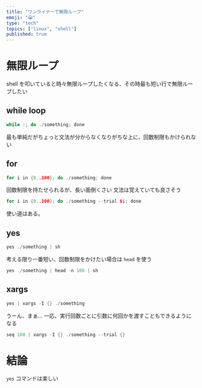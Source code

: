 ```yaml
---
title: "ワンライナーで無限ループ"
emoji: "😀"
type: "tech"
topics: ["linux", "shell"]
published: true
---
```


# 無限ループ

shell を叩いていると時々無限ループしたくなる、その時最も短い行で無限ループしたい

## while loop

```cpp
while :; do ./something; done
```

最も単純だがちょっと文法が分からなくなりがちな上に、回数制限もかけられない

## for

```cpp
for i in {0..100}; do ./something; done
```

回数制限を持たせられるが、長い面倒くさい
文法は覚えていても良さそう

```cpp
for i in {0..100}; do ./something --trial $i; done
```

使い道はある。

## yes

```cpp
yes ./something | sh
```

考える限り一番短い、回数制限をかけたい場合は `head` を使う

```cpp
yes ./something | head -n 100 | sh
```

## xargs

```cpp
yes | xargs -I {} ./something
```

うーん、まぁ…
一応、実行回数ごとに引数に何回かを渡すこともできるようになる

```cpp
seq 100 | xargs -I {} ./something --trial {}
```

# 結論

`yes` コマンドは楽しい